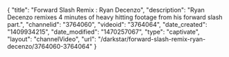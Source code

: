 {
    "title": "Forward Slash Remix : Ryan Decenzo",
    "description": "Ryan Decenzo remixes 4 minutes of heavy hitting footage from his forward slash part.",
    "channelid": "3764060",
    "videoid": "3764064",
    "date_created": "1409934215",
    "date_modified": "1470257067",
    "type": "captivate",
    "layout": "channelVideo",
    "url": "\/darkstar\/forward-slash-remix-ryan-decenzo\/3764060-3764064"
}